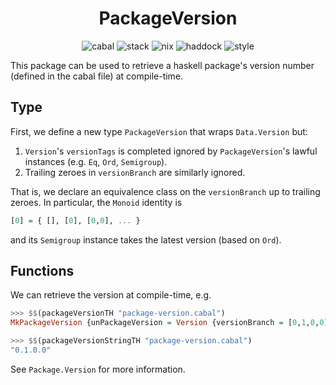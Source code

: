 <div align="center">

# PackageVersion

![cabal](https://github.com/tbidne/package-version/workflows/cabal/badge.svg?branch=main)
![stack](https://github.com/tbidne/package-version/workflows/stack/badge.svg?branch=main)
![nix](https://github.com/tbidne/package-version/workflows/nix/badge.svg?branch=main)
![haddock](https://github.com/tbidne/package-version/workflows/haddock/badge.svg?branch=main)
![style](https://github.com/tbidne/package-version/workflows/style/badge.svg?branch=main)

</div>

This package can be used to retrieve a haskell package's version number (defined in the cabal file) at compile-time.

## Type

First, we define a new type `PackageVersion` that wraps `Data.Version` but:

1. `Version`'s `versionTags` is completed ignored by `PackageVersion`'s lawful instances (e.g. `Eq`, `Ord`, `Semigroup`).
1. Trailing zeroes in `versionBranch` are similarly ignored.

That is, we declare an equivalence class on the `versionBranch` up to trailing zeroes. In particular, the `Monoid` identity is

```haskell
[0] = { [], [0], [0,0], ... }
```

and its `Semigroup` instance takes the latest version (based on `Ord`).

## Functions

We can retrieve the version at compile-time, e.g.

```haskell
>>> $$(packageVersionTH "package-version.cabal")
MkPackageVersion {unPackageVersion = Version {versionBranch = [0,1,0,0], versionTags = []}}

>>> $$(packageVersionStringTH "package-version.cabal")
"0.1.0.0"
```

See `Package.Version` for more information.